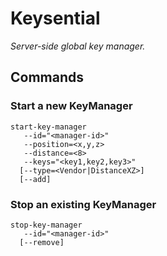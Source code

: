 # Keysential

*Server-side global key manager.*

## Commands

### Start a new KeyManager

    start-key-manager
       --id="<manager-id>"
       --position=<x,y,z>
       --distance=<8>
       --keys="<key1,key2,key3>"
      [--type=<Vendor|DistanceXZ>]
      [--add]

### Stop an existing KeyManager

    stop-key-manager
       --id="<manager-id>"
      [--remove]
